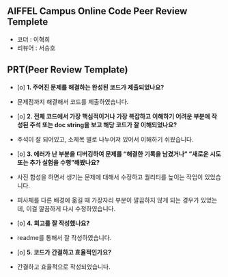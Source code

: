 ## AIFFEL Campus Online Code Peer Review Templete
- 코더 : 이혁희
- 리뷰어 : 서승호


## PRT(Peer Review Template)
- [o]  **1. 주어진 문제를 해결하는 완성된 코드가 제출되었나요?**
- 문제점까지 해결해서 코드를 제출하였습니다.

- [o]  **2. 전체 코드에서 가장 핵심적이거나 가장 복잡하고 이해하기 어려운 부분에 작성된 
주석 또는 doc string을 보고 해당 코드가 잘 이해되었나요?**
- 주석이 잘 되어있고, 소제목 별로 나누어져 있어서 이해하기 쉬웠습니다.

- [o]  **3. 에러가 난 부분을 디버깅하여 문제를 “해결한 기록을 남겼거나” 
”새로운 시도 또는 추가 실험을 수행”해봤나요?**
- 사진 합성을 하면서 생기는 문제에 대해서 수정하고 퀄리티를 높이는 작업이 있었습니다.
- 피사체를 다른 배경에 옮길 때 가장자리 부분이 깔끔하지 않게 되는 경우가 있었는데, 이걸 깔끔하게 다시 수정하였습니다.

- [o]  **4. 회고를 잘 작성했나요?**
- readme를 통해서 잘 작성하였습니다.
        
- [o]  **5. 코드가 간결하고 효율적인가요?**
- 간결하고 효율적으로 작성되었습니다.

